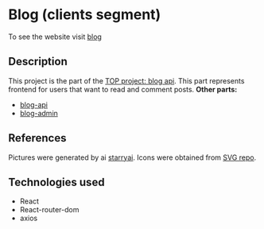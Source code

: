 # Blog (clients segment)
To see the website visit [blog](https://blog-clients-jet.vercel.app/)
## Description
This project is the part of the [TOP project: blog api](https://www.theodinproject.com/lessons/nodejs-blog-api). This part represents frontend for users that want to read and comment posts.
**Other parts:**
- [blog-api](https://github.com/JuliaShlykova/blog-api)
- [blog-admin](https://github.com/JuliaShlykova/blog-admin)
## References
Pictures were generated by ai [starryai](https://starryai.com/). Icons were obtained from [SVG repo](https://www.svgrepo.com/).
## Technologies used
- React
- React-router-dom
- axios